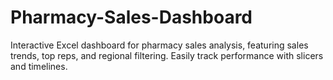 # Pharmacy-Sales-Dashboard
Interactive Excel dashboard for pharmacy sales analysis, featuring sales trends, top reps, and regional filtering. Easily track performance with slicers and timelines.
